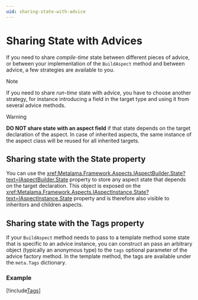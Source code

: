 ```yaml
---
uid: sharing-state-with-advice
---
```


# Sharing State with Advices

If you need to share _compile-time_ state between different pieces of advice, or between your implementation of the `BuildAspect` method and between advice, a few strategies are available to you.

> [!NOTE]
> If you need to share _run-time_ state with advice, you have to choose another strategy, for instance introducing a field in the target type and using it from several advice methods.

> [!WARNING]
> **DO NOT share state with an aspect field** if that state depends on the target declaration of the aspect. In case of inherited aspects, the same instance of the aspect class will be reused for all inherited targets.

## Sharing state with the State property

You can use the <xref:Metalama.Framework.Aspects.IAspectBuilder.State?text=IAspectBuilder.State> property to store any aspect state that depends on the target declaration. This object is exposed on the <xref:Metalama.Framework.Aspects.IAspectInstance.State?text=IAspectInstance.State> property and is therefore also visible to inheritors and children aspects.

## Sharing state with the Tags property

If your `BuildAspect` method needs to pass to a template method some state that is specific to an advice instance, you can construct an pass an arbitrary object (typically an anonymous type) to the `tags` optional parameter of the advice factory method. In the template method, the tags are available under the `meta.Tags` dictionary.

### Example

[!include[Tags](../../../code/Metalama.Documentation.SampleCode.AspectFramework/Tags.cs)]
